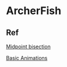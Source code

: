 # ArcherFish

## Ref
[Midpoint bisection](http://www.somethinghitme.com/2013/11/11/simple-2d-terrain-with-midpoint-displacement/)

[Basic Animations](https://developer.mozilla.org/en-US/docs/Web/API/Canvas_API/Tutorial/Basic_animations)
